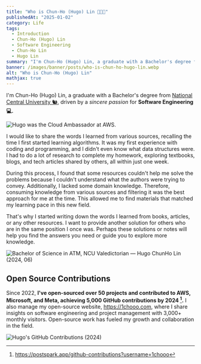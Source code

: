 ```yaml
---
title: "Who is Chun-Ho (Hugo) Lin 👨🏻‍💻"
publishedAt: "2025-01-02"
category: Life
tags:
  - Introduction
  - Chun-Ho (Hugo) Lin
  - Software Engineering
  - Chun-Ho Lin
  - Hugo Lin
summary: "I'm Chun-Ho (Hugo) Lin, a graduate with a Bachelor's degree from National Central University (NCU) 🐿️, driven by a sincere passion for Software Engineering 💻."
banner: /images/banner/posts/who-is-chun-ho-hugo-lin.webp
alt: "Who is Chun-Ho (Hugo) Lin"
mathjax: true
---
```


I'm Chun-Ho (Hugo) Lin, a graduate with a Bachelor's degree from [National Central University 🐿️](https://www.ncu.edu.tw/), driven by a _sincere passion_ for **Software Engineering 💻.**

![Hugo was the Cloud Ambassador at AWS.](https://miro.medium.com/v2/resize:fit:1400/format:webp/1*bLp6dAkksB3iG4kDxMP0bA.jpeg)

I would like to share the words I learned from various sources, recalling the time I first started learning algorithms. It was my first experience with coding and programming, and I didn't even know what data structures were. I had to do a lot of research to complete my homework, exploring textbooks, blogs, and tech articles shared by others, all within just one week.

During this process, I found that some resources couldn't help me solve the problems because I couldn't understand what the authors were trying to convey. Additionally, I lacked some domain knowledge. Therefore, consuming knowledge from various sources and filtering it was the best approach for me at the time. This allowed me to find materials that matched my learning pace in this new field.

That's why I started writing down the words I learned from books, articles, or any other resources. I want to provide another solution for others who are in the same position I once was. Perhaps these solutions or notes will help you find the answers you need or guide you to explore more knowledge.

![Bachelor of Science in ATM, NCU Valedictorian — Hugo ChunHo Lin (2024, 06)](https://miro.medium.com/v2/resize:fit:1400/format:webp/1*I6ElD-AdcBFYeUTIKV7SVg.jpeg)

## Open Source Contributions

Since 2022, **I've open-sourced over 50 projects and contributed to AWS, Microsoft, and Meta, achieving 5,000 GitHub contributions by 2024 [^1].** I also manage my open-source website, https://1chooo.com, where I share insights on software engineering and project management with 3,000+ monthly visitors. Open-source work has fueled my growth and collaboration in the field.

![Hugo's GitHub Contributions (2024)](/images/posts/who-is-chun-ho-hugo-lin/postspark-1chooo-github-contributions-2024.png)

[^1]: https://postspark.app/github-contributions?username=1chooo
